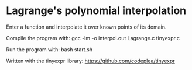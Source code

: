 # Lagrange's polynomial interpolation

Enter a function and interpolate it over known points of its domain.

Compile the program with: gcc -lm -o interpol.out Lagrange.c tinyexpr.c

Run the program with: bash start.sh

Written with the tinyexpr library: https://github.com/codeplea/tinyexpr
